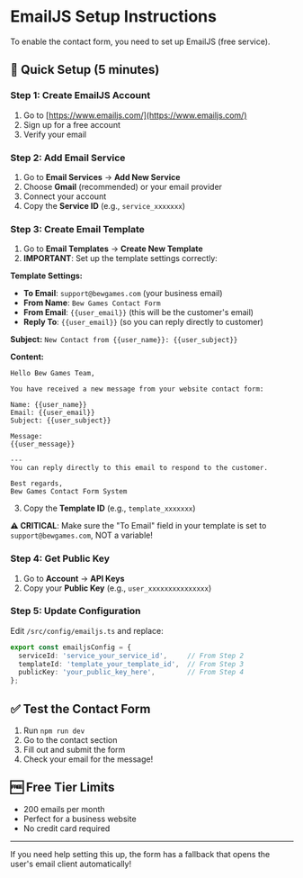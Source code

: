 # EmailJS Setup Instructions

To enable the contact form, you need to set up EmailJS (free service).

## 🚀 Quick Setup (5 minutes)

### Step 1: Create EmailJS Account
1. Go to [https://www.emailjs.com/](https://www.emailjs.com/)
2. Sign up for a free account
3. Verify your email

### Step 2: Add Email Service
1. Go to **Email Services** → **Add New Service**
2. Choose **Gmail** (recommended) or your email provider
3. Connect your account
4. Copy the **Service ID** (e.g., `service_xxxxxxx`)

### Step 3: Create Email Template
1. Go to **Email Templates** → **Create New Template**
2. **IMPORTANT**: Set up the template settings correctly:

**Template Settings:**
- **To Email**: `support@bewgames.com` (your business email)
- **From Name**: `Bew Games Contact Form`
- **From Email**: `{{user_email}}` (this will be the customer's email)
- **Reply To**: `{{user_email}}` (so you can reply directly to customer)

**Subject:** `New Contact from {{user_name}}: {{user_subject}}`

**Content:**
```
Hello Bew Games Team,

You have received a new message from your website contact form:

Name: {{user_name}}
Email: {{user_email}}
Subject: {{user_subject}}

Message:
{{user_message}}

---
You can reply directly to this email to respond to the customer.

Best regards,
Bew Games Contact Form System
```

3. Copy the **Template ID** (e.g., `template_xxxxxxx`)

**⚠️ CRITICAL**: Make sure the "To Email" field in your template is set to `support@bewgames.com`, NOT a variable!

### Step 4: Get Public Key
1. Go to **Account** → **API Keys**
2. Copy your **Public Key** (e.g., `user_xxxxxxxxxxxxxxx`)

### Step 5: Update Configuration
Edit `/src/config/emailjs.ts` and replace:

```typescript
export const emailjsConfig = {
  serviceId: 'service_your_service_id',     // From Step 2
  templateId: 'template_your_template_id',  // From Step 3
  publicKey: 'your_public_key_here',        // From Step 4
};
```

## ✅ Test the Contact Form
1. Run `npm run dev`
2. Go to the contact section
3. Fill out and submit the form
4. Check your email for the message!

## 🆓 Free Tier Limits
- 200 emails per month
- Perfect for a business website
- No credit card required

---

If you need help setting this up, the form has a fallback that opens the user's email client automatically!